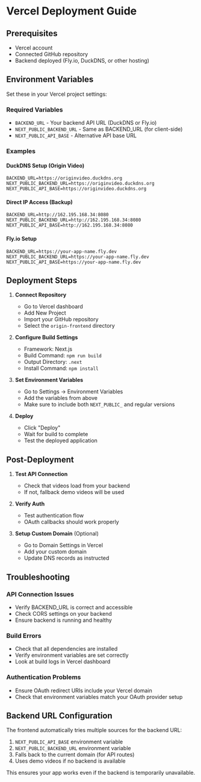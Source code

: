 # Vercel Deployment Guide

## Prerequisites
- Vercel account
- Connected GitHub repository
- Backend deployed (Fly.io, DuckDNS, or other hosting)

## Environment Variables

Set these in your Vercel project settings:

### Required Variables
- `BACKEND_URL` - Your backend API URL (DuckDNS or Fly.io)
- `NEXT_PUBLIC_BACKEND_URL` - Same as BACKEND_URL (for client-side)
- `NEXT_PUBLIC_API_BASE` - Alternative API base URL

### Examples

#### DuckDNS Setup (Origin Video)
```
BACKEND_URL=https://originvideo.duckdns.org
NEXT_PUBLIC_BACKEND_URL=https://originvideo.duckdns.org
NEXT_PUBLIC_API_BASE=https://originvideo.duckdns.org
```

#### Direct IP Access (Backup)
```
BACKEND_URL=http://162.195.168.34:8080
NEXT_PUBLIC_BACKEND_URL=http://162.195.168.34:8080
NEXT_PUBLIC_API_BASE=http://162.195.168.34:8080
```

#### Fly.io Setup
```
BACKEND_URL=https://your-app-name.fly.dev
NEXT_PUBLIC_BACKEND_URL=https://your-app-name.fly.dev
NEXT_PUBLIC_API_BASE=https://your-app-name.fly.dev
```

## Deployment Steps

1. **Connect Repository**
   - Go to Vercel dashboard
   - Add New Project
   - Import your GitHub repository
   - Select the `origin-frontend` directory

2. **Configure Build Settings**
   - Framework: Next.js
   - Build Command: `npm run build`
   - Output Directory: `.next`
   - Install Command: `npm install`

3. **Set Environment Variables**
   - Go to Settings → Environment Variables
   - Add the variables from above
   - Make sure to include both `NEXT_PUBLIC_` and regular versions

4. **Deploy**
   - Click "Deploy"
   - Wait for build to complete
   - Test the deployed application

## Post-Deployment

1. **Test API Connection**
   - Check that videos load from your backend
   - If not, fallback demo videos will be used

2. **Verify Auth**
   - Test authentication flow
   - OAuth callbacks should work properly

3. **Setup Custom Domain** (Optional)
   - Go to Domain Settings in Vercel
   - Add your custom domain
   - Update DNS records as instructed

## Troubleshooting

### API Connection Issues
- Verify BACKEND_URL is correct and accessible
- Check CORS settings on your backend
- Ensure backend is running and healthy

### Build Errors
- Check that all dependencies are installed
- Verify environment variables are set correctly
- Look at build logs in Vercel dashboard

### Authentication Problems
- Ensure OAuth redirect URIs include your Vercel domain
- Check that environment variables match your OAuth provider setup

## Backend URL Configuration

The frontend automatically tries multiple sources for the backend URL:
1. `NEXT_PUBLIC_API_BASE` environment variable
2. `NEXT_PUBLIC_BACKEND_URL` environment variable  
3. Falls back to the current domain (for API routes)
4. Uses demo videos if no backend is available

This ensures your app works even if the backend is temporarily unavailable.
